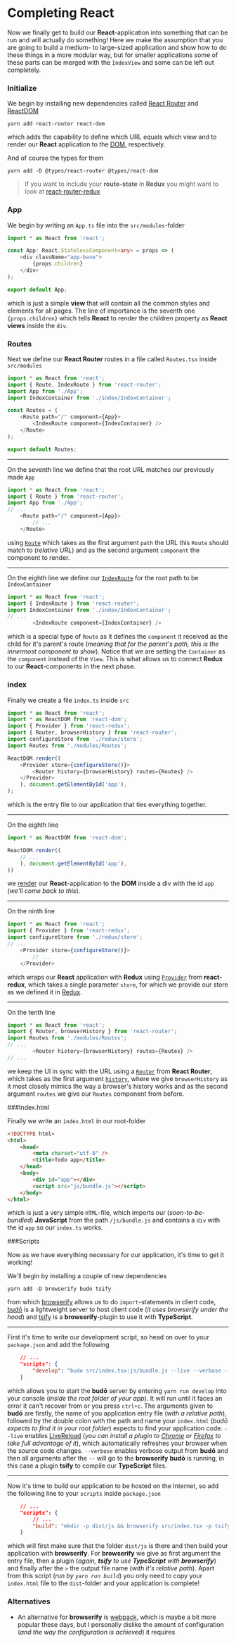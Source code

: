 # Completing React

Now we finally get to build our **React**-application into something that can be run and will actually do something! Here we make the assumption that you are going to build a medium- to large-sized application and show how to do these things in a more modular way, but for smaller applications some of these parts can be merged with the `IndexView` and some can be left out completely.

### Initialize

We begin by installing new dependencies called [React Router](https://github.com/ReactTraining/react-router) and [ReactDOM](https://facebook.github.io/react/docs/react-dom.html)
```
yarn add react-router react-dom
```
which adds the capability to define which URL equals which view and to render our **React** application to the [DOM](https://developer.mozilla.org/en-US/docs/Web/API/Document_Object_Model/Introduction), respectively.

And of course the types for them
```
yarn add -D @types/react-router @types/react-dom
```
> If you want to include your **route-state** in **Redux** you might want to look at [react-router-redux](https://github.com/reactjs/react-router-redux)

### App

We begin by writing an `App.ts` file into the `src/modules`-folder
```typescript
import * as React from 'react';

const App: React.StatelessComponent<any> = props => (
    <div className="app-base">
        {props.children}
    </div>
);

export default App;
```
which is just a simple **view** that will contain all the common styles and elements for all pages. The line of importance is the seventh one `{props.children}` which tells **React** to render the children property as **React views** inside the `div`.

### <a name="routes">Routes</a>

Next we define our **React Router** routes in a file called `Routes.tsx` inside `src/modules`
```typescript
import * as React from 'react';
import { Route, IndexRoute } from 'react-router';
import App from './App';
import IndexContainer from './index/IndexContainer';

const Routes = (
    <Route path="/" component={App}>
        <IndexRoute component={IndexContainer} />
    </Route>
);

export default Routes;
```

---

On the seventh line we define that the root URL matches our previously made `App`
```typescript
import * as React from 'react';
import { Route } from 'react-router';
import App from './App';
// ...
    <Route path="/" component={App}>
        // ...
    </Route>
```
using [`Route`](https://github.com/ReactTraining/react-router/blob/v3/docs/API.md#route) which takes as the first argument `path` the URL this `Route` should match to (*relative URL*) and as the second argument `component` the component to render.

---

On the eighth line we define our [`IndexRoute`](https://github.com/ReactTraining/react-router/blob/v3/docs/API.md#indexroute-1) for the root path to be `IndexContainer`
```typescript
import * as React from 'react';
import { IndexRoute } from 'react-router';
import IndexContainer from './index/IndexContainer';
// ...
        <IndexRoute component={IndexContainer} />
```
which is a special type of `Route` as it defines the `component` it received as the child for it's parent's route (*meaning that for the parent's path, this is the innermost component to show*). Notice that we are setting the `Container` as the `component` instead of the `View`. This is what allows us to connect **Redux** to our **React**-components in the next phase.

### <a name="index">index</a>

Finally we create a file `index.ts` inside `src`
```typescript
import * as React from 'react';
import * as ReactDOM from 'react-dom';
import { Provider } from 'react-redux';
import { Router, browserHistory } from 'react-router';
import configureStore from './redux/store';
import Routes from './modules/Routes';

ReactDOM.render((
    <Provider store={configureStore()}>
        <Router history={browserHistory} routes={Routes} />
    </Provider>
    ), document.getElementById('app'),
);
```
which is the entry file to our application that ties everything together.

---

On the eighth line
```typescript
import * as ReactDOM from 'react-dom';

ReactDOM.render((
    // ...
    ), document.getElementById('app'),
))
```
we [render](https://facebook.github.io/react/docs/react-dom.html#render) our **React**-application to the **DOM** inside a div with the id `app` (*we'll come back to this*).

---

On the ninth line
```typescript
import * as React from 'react';
import { Provider } from 'react-redux';
import configureStore from './redux/store';
// ...
    <Provider store={configureStore()}>
        // ...
    </Provider>
```
which wraps our **React** application with **Redux** using [`Provider`](https://github.com/reactjs/react-redux/blob/master/docs/api.md#provider-store) from **react-redux**, which takes a single parameter `store`, for which we provide our store as we defined it in [Redux](/REDUX.md#store).

---

On the tenth line
```typescript
import * as React from 'react';
import { Router, browserHistory } from 'react-router';
import Routes from './modules/Routes';
// ...
        <Router history={browserHistory} routes={Routes} />
// ...
```
we keep the UI in sync with the URL using a [`Router`](https://github.com/ReactTraining/react-router/blob/v3/docs/API.md#router) from **React Router**, which takes as the first argument [`history`](https://github.com/ReactTraining/react-router/blob/v3/docs/API.md#histories), where we give `browserHistory` as it most closely mimics the way a browser's history works and as the second argument `routes` we give our `Routes` component from before.

###<a name="indexhtml">Index.html</a>

Finally we write an `index.html` in our root-folder
```html
<!DOCTYPE html>
<html>
    <head>
        <meta charset="utf-8" />
        <title>Todo app</title>
    </head>
    <body>
        <div id="app"></div>
        <script src="js/bundle.js"></script>
    </body>
</html>
```
which is just a very simple `HTML`-file, which imports our (*soon-to-be-bundled*) **JavaScript** from the path `/js/bundle.js` and contains a `div` with the id `app` so our `index.ts` works.

###<a name="scripts">Scripts</a>

Now as we have everything necessary for our application, it's time to get it working!

We'll begin by installing a couple of new dependencies
```
yarn add -D browserify budo tsify
```
from which [browserify](http://browserify.org/) allows us to do `import`-statements in client code, [budō](https://github.com/mattdesl/budo) is a lightweight server to host client code (*it uses browserify under the hood*) and [tsify](https://www.npmjs.com/package/tsify) is a **browserify**-plugin to use it with **TypeScript**.

---

First it's time to write our development script, so head on over to your `package.json` and add the following
```json
    // ...
    "scripts": {
        "develop": "budo src/index.tsx:js/bundle.js --live --verbose -- -p tsify"
    }
```
which allows you to start the **budō** server by entering `yarn run develop` into your console (*inside the root folder of your app*). It will run until it faces an error it can't recover from or you press `ctrl+c`. The arguments given to **budō** are firstly, the name of you application entry file (*with a relative path*), followed by the double colon with the path and name your `index.html` (*budō expects to find it in your root folder*) expects to find your application code. `--live` enables [LiveReload](http://livereload.com/) (*you can install a plugin to [Chrome](https://chrome.google.com/webstore/detail/livereload/jnihajbhpnppcggbcgedagnkighmdlei?hl=en) or [Firefox](https://addons.mozilla.org/en-gb/firefox/addon/livereload/) to take full advantage of it*), which automatically refreshes your browser when the source code changes. `--verbose` enables verbose output from **budō** and then all arguments after the ` -- ` will go to the **browserify** **budō** is running, in this case a plugin **tsify** to compile our **TypeScript** files.

---

Now it's time to build our application to be hosted on the Internet, so add the following line to your `scripts` inside `package.json`
```json
    // ...
    "scripts": {
        // ...
        "build": "mkdir -p dist/js && browserify src/index.tsx -p tsify > dist/js/bundle.js"
    }
```
which will first make sure that the folder `dist/js` is there and then build your application with **browserify**. For **browserify** we give as first argument the entry file, then a plugin (*again, **tsify** to use **TypeScript** with **browserify***) and finally after the `>` the output file name (*with it's relative path*). Apart from this script (*run by `yarn run build`*) you only need to copy your `index.html` file to the `dist`-folder and your application is complete!

### Alternatives

- An alternative for **browserify** is [webpack](https://webpack.github.io/), which is maybe a bit more popular these days, but I personally dislike the amount of configuration (*and the way the configuration is achieved*) it requires
